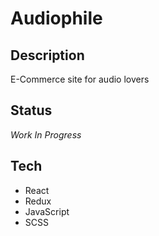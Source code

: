 # Audiophile

## Description

E-Commerce site for audio lovers

## Status

_Work In Progress_

## Tech

- React
- Redux
- JavaScript
- SCSS
